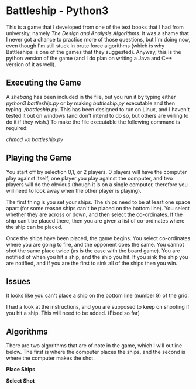 # Battleship - Python3

This is a game that I developed from one of the text books that I had from university, namely *The Design and 
Analysis Algorithms*. It was a shame that I never got a chance to practice more of those questions, but I'm doing now,
even though I'm still stuck in brute force algorithms (which is why Battleships is one of the games that they
suggested). Anyway, this is the python version of the game (and I do plan on writing a Java and C++ version of it as
well).

## Executing the Game

A *shebang* has been included in the file, but you run it by typing either *python3 battleship.py* or by making
*battleship.py* executable and then typing *./battleship.py*. This has been designed to run on Linux, and I haven't
tested it out on windows (and don't intend to do so, but others are willing to do it if they wish.) To make the file
executable the following command is required:

*chmod +x battleship.py*

## Playing the Game

You start off by selection 0,1, or 2 players. 0 players will have the computer play against itself, one player you play
against the computer, and two players will do the obvious (though it is on a single computer, therefore you will need to
look away when the other player is playing).

The first thing is you set your ships. The ships need to be at least one space apart (for some reason ships can't be
placed on the bottom line). You select whether they are across or down, and then select the co-ordinates. If the ship
can't be placed there, then you are given a list of co-ordinates where the ship can be placed.

Once the ships have been placed, the game begins. You select co-ordinates where you are going to fire, and the opponent
does the same. You cannot shot the same place twice (as is the case with the board game). You are notified of when you
hit a ship, and the ship you hit. If you sink the ship you are notified, and if you are the first to sink all of the
ships then you win.

## Issues
It looks like you can't place a ship on the bottom line (number 9) of the grid.

I had a look at the instructions, and you are supposed to keep on shooting if you hit a ship. This will need to be
added. (Fixed so far)

## Algorithms

There are two algorithms that are of note in the game, which I will outline below. The first is where the computer
places the ships, and the second is where the computer makes the shot.

**Place Ships**

**Select Shot**